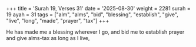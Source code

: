 +++
title = 'Surah 19, Verses 31'
date = '2025-08-30'
weight = 2281
surah = 19
ayah = 31
tags = ["alm", "alms", "bid", "blessing", "establish", "give", "live", "long", "made", "prayer", "tax"]
+++

He has made me a blessing wherever I go, and bid me to establish prayer and give alms-tax as long as I live,